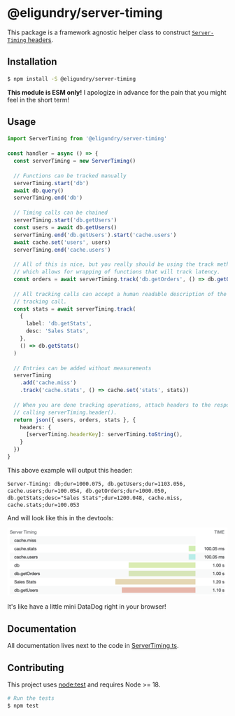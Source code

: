 # @eligundry/server-timing

This package is a framework agnostic helper class to construct [`Server-Timing` headers][st-mdn].

## Installation

```bash
$ npm install -S @eligundry/server-timing
```

**This module is ESM only!** I apologize in advance for the pain that you might feel in the short term!

## Usage

```typescript
import ServerTiming from '@eligundry/server-timing'

const handler = async () => {
  const serverTiming = new ServerTiming()

  // Functions can be tracked manually
  serverTiming.start('db')
  await db.query()
  serverTiming.end('db')

  // Timing calls can be chained
  serverTiming.start('db.getUsers')
  const users = await db.getUsers()
  serverTiming.end('db.getUsers').start('cache.users')
  await cache.set('users', users)
  serverTiming.end('cache.users')

  // All of this is nice, but you really should be using the track method,
  // which allows for wrapping of functions that will track latency.
  const orders = await serverTiming.track('db.getOrders', () => db.getOrders())

  // All tracking calls can accept a human readable description of the
  // tracking call.
  const stats = await serverTiming.track(
    {
      label: 'db.getStats',
      desc: 'Sales Stats',
    },
    () => db.getStats()
  )

  // Entries can be added without measurements
  serverTiming
    .add('cache.miss')
    .track('cache.stats', () => cache.set('stats', stats))

  // When you are done tracking operations, attach headers to the response by
  // calling serverTiming.header().
  return json({ users, orders, stats }, {
    headers: {
      [serverTiming.headerKey]: serverTiming.toString(),
    }
  })
}
```

This above example will output this header:

```http
Server-Timing: db;dur=1000.075, db.getUsers;dur=1103.056, cache.users;dur=100.054, db.getOrders;dur=1000.050, db.getStats;desc="Sales Stats";dur=1200.048, cache.miss, cache.stats;dur=100.053
```

And will look like this in the devtools:

![Server-Timing Preview](./img/preview.png)

It's like have a little mini DataDog right in your browser!

## Documentation

All documentation lives next to the code in [ServerTiming.ts](./src/ServerTiming.ts).

## Contributing

This project uses [node:test][node:test] and requires Node >= 18.

```bash
# Run the tests
$ npm test
```

[st-mdn]: https://developer.mozilla.org/en-US/docs/Web/HTTP/Headers/Server-Timing
[node:test]: https://nodejs.org/api/test.html
